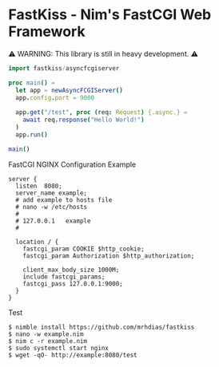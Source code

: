 # FastKiss - Nim's FastCGI Web Framework
⚠️ WARNING: This library is still in heavy development. ⚠️
```nim
import fastkiss/asyncfcgiserver

proc main() =
  let app = newAsyncFCGIServer()
  app.config.port = 9000
  
  app.get("/test", proc (req: Request) {.async.} =
    await req.response("Hello World!")
  )
  app.run()

main()
```

FastCGI NGINX Configuration Example
```
server {
  listen  8080;
  server_name example;
  # add example to hosts file
  # nano -w /etc/hosts
  #
  # 127.0.0.1   example
  #

  location / {
    fastcgi_param COOKIE $http_cookie;
    fastcgi_param Authorization $http_authorization;

    client_max_body_size 1000M;
    include fastcgi_params;
    fastcgi_pass 127.0.0.1:9000;
  }
}
```

Test
```
$ nimble install https://github.com/mrhdias/fastkiss
$ nano -w example.nim
$ nim c -r example.nim
$ sudo systemctl start nginx
$ wget -qO- http://example:8080/test
```

